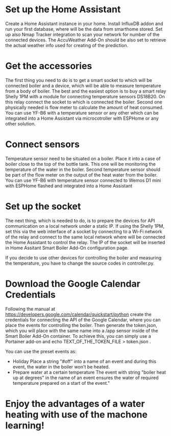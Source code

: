 
# Set up the Home Assistant
Create a Home Assistant instance in your home. Install InfluxDB addon and run your first database, where will be the data from smarthome stored.
Set up also Nmap Tracker integration to scan your network for number of the connected devices.
The AccuWeather Add-On should be also set to retrieve the actual weather info used for creating of the prediction.

# Get the accessories
The first thing you need to do is to get a smart socket to which will be connected boiler and a device, which will be able to measure temperature from a body of boiler. 
The best and the easiest option is to buy a smart relay Shelly 1PM with a module for connecting temperature sensors DS18B20. On this relay connect the socket to which is connected the boiler.
Second one physically needed is flow meter to calculate the amount of heat consumed. You can use YF-B6 with a temperature sensor or any other which can be integrated into a Home Assistant via microcotroller with ESPHome or any other solution. 

# Connect sensors
Temperature sensor need to be situated on a boiler. Place it into a case of boiler close to the top of the bottle tank. This one will be monitoring the temperature of the water in the boiler. 
Second temperature sensor should be part of the flow meter on the output of the heat water from the boiler. You can use YF-B6 with temperature sensor connected to Wemos D1 mini with ESPHome flashed and integrated into a Home Assistant

# Set up the socket
The next thing, which is needed to do, is to prepare the devices for API communication on a local network under a static IP. If using the Shelly 1PM, set this via the web interface of a socket by connecting to a Wi-Fi network of the relay and connect to the same local network where will be connected the Home Assistant to control the relay. 
The IP of the socket will be inserted in Home Assitant Smart Boiler Add-On configuration page.

If you decide to use other devices for controlling the boiler and measuring the temperature, you have to change the source codes in controller.py.

# Download the Google Calendar Credentials
Following the manual at https://developers.google.com/calendar/quickstart/python create the credentials for connecting the API of the Google Calendar, where you can place the events for controlling the boiler. Then generate the token.json, which you will place with the same name into a /app sensor inside of the Smart Boiler Add-On container. To achieve this, you can simply use a Portainer add-on and echo TEXT_OF_THE_TOKEN_FILE > token.json .

You can use the preset events as:
- Holiday
Place a string "#off" into a name of an event and during this event, the water in the boiler won't be heated.
- Prepare water at a certain temperature
The event with string "boiler heat up at <number> degrees" in the name of an event ensures the water of required temperature prepared on a start of the event."


# Enjoy the advantages of a water heating with use of the machone learning!
